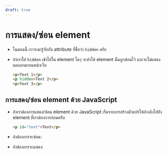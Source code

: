 ```yaml
---
draft: true
---
```


<script setup>
  import HtmlOutput from './components/HtmlOutput.vue'
  import JsConsole from './components/JsConsole.vue'
  
  const ex1 = `<p>Text 1</p>
<p hidden>Text 2</p>
<p>Text 3</p>`
</script>

# การแสดง/ซ่อน element

- ในตอนนี้ เราจะมารู้จักกับ attribute ที่ชื่อว่า `hidden` ครับ

- ถ้าเราใส่ `hidden` เข้าไปใน element ใดๆ
  จะทำให้ element นั้นถูกซ่อนไว้
  และจะไม่แสดงผลออกมาบนหน้าเว็บ

  <!-- prettier-ignore -->
  ```html
  <p>Text 1</p>
  <p hidden>Text 2</p>
  <p>Text 3</p>
  ```

  <HtmlOutput :html="ex1" height="160" />

## การแสดง/ซ่อน element ด้วย JavaScript

- ถ้าเราต้องการแสดง/ซ่อน element ด้วย JavaScript
  เริ่มจากการสร้างตัวแปรให้อ้างอิงไปยัง element ที่เราต้องการก่อนครับ

  <!-- prettier-ignore -->
  ```html
  <p id="text">Text</p>
  ```

  <JsConsole input="let text = document.getElementById('text')" />

- ถ้าต้องการจะซ่อน:

  <JsConsole input="text.hidden = true" />

- ถ้าต้องการจะแสดง:

  <JsConsole input="text.hidden = false" />
